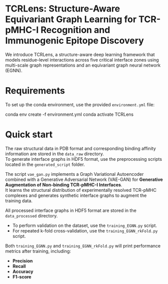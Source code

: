 # TCRLens: Structure-Aware Equivariant Graph Learning for TCR-pMHC-I Recognition and Immunogenic Epitope Discovery
We introduce TCRLens, a structure-aware deep learning framework that models residue-level interactions across five critical interface zones using multi-scale graph representations and an equivariant graph neural network (EGNN).

# Requirements
To set up the conda environment, use the provided `environment.yml` file:

conda env create -f environment.yml
conda activate TCRLens

# Quick start
The raw structural data in PDB format and corresponding binding affinity information are stored in the `data_raw` directory.  
To generate interface graphs in HDF5 format, use the preprocessing scripts located in the `generated_script` folder.


The script `vae_gan.py` implements a Graph Variational Autoencoder combined with a Generative Adversarial Network (VAE-GAN) for **Generative Augmentation of Non-binding TCR-pMHC-I Interfaces**.  
It learns the structural distribution of experimentally resolved TCR-pMHC complexes and generates synthetic interface graphs to augment the training data.

All processed interface graphs in HDF5 format are stored in the `data_processed` directory.

- To perform validation on the dataset, use the `training_EGNN.py` script.
- For repeated k-fold cross-validation, use the `training_EGNN_rkFold.py` script.

Both `training_EGNN.py` and `training_EGNN_rkFold.py` will print performance metrics after training, including:

- **Precision**
- **Recall**
- **Accuracy**
- **F1-score**








